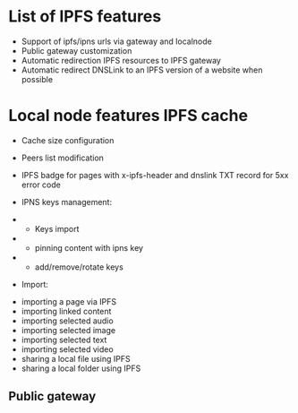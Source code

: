 # List of IPFS features

- Support of ipfs/ipns urls via gateway and localnode
- Public gateway customization
- Automatic redirection IPFS resources to IPFS gateway
- Automatic redirect DNSLink to an IPFS version of a website when possible

# Local node features IPFS cache

- Cache size configuration
- Peers list modification
- IPFS badge for pages with x-ipfs-header and dnslink TXT record for 5xx error code

- IPNS keys management:
* * Keys import
* * pinning content with ipns key
* * add/remove/rotate keys

- Import:
* importing a page via IPFS
* importing linked content
* importing selected audio
* importing selected image
* importing selected text
* importing selected video
* sharing a local file using IPFS
* sharing a local folder using IPFS

## Public gateway